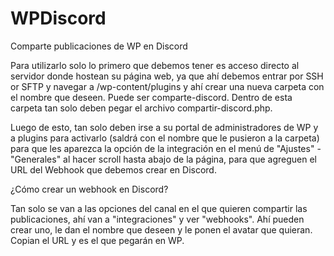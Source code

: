 # WPDiscord

Comparte publicaciones de WP en Discord

Para utilizarlo solo lo primero que debemos tener es acceso directo al servidor donde hostean su página web, ya que ahí debemos entrar por SSH or SFTP y navegar a /wp-content/plugins y ahí crear una nueva carpeta con el nombre que deseen. Puede ser comparte-discord. Dentro de esta carpeta tan solo deben pegar el archivo compartir-discord.php. 

Luego de esto, tan solo deben irse a su portal de administradores de WP y a plugins para activarlo (saldrá con el nombre que le pusieron a la carpeta) para que les aparezca la opción de la integración en el menú de "Ajustes" - "Generales" al hacer scroll hasta abajo de la página, para que agreguen el URL del Webhook que debemos crear en Discord.

¿Cómo crear un webhook en Discord?

Tan solo se van a las opciones del canal en el que quieren compartir las publicaciones, ahí van a "integraciones" y ver "webhooks". Ahí pueden crear uno, le dan el nombre que deseen y le ponen el avatar que quieran. Copian el URL y es el que pegarán en WP.
